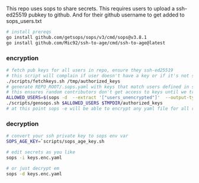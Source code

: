 This repo uses sops to share secrets. This requires users to upload a ssh-ed25519 pubkey to github. And for their github username to get added to sops_users.txt

```bash
# install prereqs
go install github.com/getsops/sops/v3/cmd/sops@v3.8.1
go install github.com/Mic92/ssh-to-age/cmd/ssh-to-age@latest
```

### encryption

```bash
# fetch pub keys for all users in repo, ensure they ssh-ed25519
# this script will complain if user doesn't have a key or if it's not ssh-ed25519
./scripts/fetchkeys.sh /tmp/authorized_keys
# generate REPO_ROOT/.sops.yaml with keys that match users defined in sops_users.txt
# this ensures random contributors don't get access to keys until we trust em
ALLOWED_USERS=$(sops -d  --extract '["users_unencrypted"]'  --output-type json keys.enc.yaml | jq -r 'join(",")')
./scripts/gensops.sh $ALLOWED_USERS $TMPDIR/authorized_keys
# at this point sops -e will be able to encrypt any yaml file for all recipients who have ssh-ed25519 keys uploaded to github and have been added to sops_users.txt
```

### decryption

```bash
# convert your ssh private key to sops env var
SOPS_AGE_KEY=`scripts/sops_age_key.sh

# edit secrets as you like
sops -i keys.enc.yaml

# or just decrypt em
sops -d keys.enc.yaml
```
